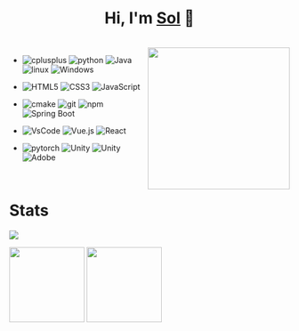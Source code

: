 <h1 align="center">Hi, I'm <a href="https://github.com/solmp">Sol</a> 👋</h1>

<!-- #  My Tech Stack -->

<br/>
<!-- <a href="https://github.com/solmp"><img src="https://cdn.jsdelivr.net/gh/solmp/imgurl/icon/202110171435495.gif" align="right" height="180"/></a> -->
<a href="https://github.com/solmp"><img src="https://media.giphy.com/media/SWoSkN6DxTszqIKEqv/giphy.gif" align="right" height="255"/></a>

- <img alt="cplusplus" src="https://img.shields.io/badge/C%2B%2B-00599C?style=flat-square&logo=c%2B%2B&logoColor=white" >
  <img alt="python" src="https://img.shields.io/badge/Python-3776AB?style=flat-square&logo=python&logoColor=white" >
  <img alt="Java" src="https://img.shields.io/badge/Java-cc0000?style=flat-square&logo=Java&logoColor=white" >
  <img alt="linux" src="https://img.shields.io/badge/Linux-FCC624?style=flat-square&logo=linux&logoColor=black" >
  <img alt="Windows" src="https://img.shields.io/badge/Windows-blue.svg?style=flat-square&logo=windows&logoColor=white">
  
- ![HTML5](https://img.shields.io/badge/-HTML5-%23E44D27?style=flat-square&logo=html5&logoColor=ffffff)
  ![CSS3](https://img.shields.io/badge/-CSS3-%231572B6?style=flat-square&logo=css3)
  ![JavaScript](https://img.shields.io/badge/-JavaScript-%23F7DF1C?style=flat-square&logo=javascript&logoColor=000000&labelColor=%23F7DF1C&color=%23FFCE5A)
  
- <img alt="cmake" src="https://img.shields.io/badge/CMake-blue?style=flat-square&logo=cmake&logoColor=white" >
  <img alt="git" src="https://img.shields.io/badge/Git-F05032?style=flat-square&logo=git&logoColor=white" >
  <img alt="npm" src="https://img.shields.io/badge/-NPM-CB3837?style=flat-square&logo=npm&logoColor=white" />
  <img alt="Spring Boot" src="https://img.shields.io/badge/Spring Boot-ccecec?style=flat-square&logo=Spring Boot&logoColor=##6DB33F" >
  
- ![VsCode](https://img.shields.io/badge/Editor-VSCode-blue?style=flat-square&logo=visual-studio-code&logoColor=white)
  ![Vue.js](https://img.shields.io/badge/-Vue.js-%232c3e50?style=flat-square&logo=Vue.js)
  ![React](https://img.shields.io/badge/-React-%23282C34?style=flat-square&logo=react)
  
- <img alt="pytorch" src="https://img.shields.io/badge/PyTorch-EE4C2C?style=flat-square&logo=PyTorch&logoColor=white" >
  <img alt="Unity" src="https://img.shields.io/badge/Unity-000000?style=flat-square&logo=Unity&logoColor=#FFFFFF" >
  <img alt="Unity" src="https://img.shields.io/badge/Unreal%20Engine-0E1128?style=flat-square&logo=Unreal%20Engine&logoColor=#0E1128" >
  <img alt="Adobe" src="https://img.shields.io/badge/Adobe-FF0000?style=flat-square&logo=Adobe&logoColor=#FF0000" >
<br/>

# Stats 

[![](https://visitor-badge.laobi.icu/badge?page_id=solmp.solmp)](https://visitor-badge.laobi.icu/badge?page_id=solmp.solmp)
<p align="left">
  <img align="" height="135px" src="https://github-readme-stats-solmp.vercel.app/api?username=solmp&hide_title=true&hide_border=true&show_icons=true&include_all_commits=true&line_height=21&bg_color=0,EC6C6C,FFD479,FFFC79,73FA79&theme=graywhite&locale=cn" />
  <img align="" height="135px" src="https://github-readme-stats-solmp.vercel.app/api/top-langs/?username=solmp&hide_title=true&hide_border=true&layout=compact&bg_color=0,73FA79,73FDFF,D783FF&theme=graywhite&locale=cn" />
</p>

<!-- <p align="left">
<img alt="solmp's github stats" height='230' src="https://github-readme-stats-solmp.vercel.app/api?username=solmp&show_icons=true&include_all_commits=true">
<img alt="solmp's github stats" height='230' src="https://github-readme-stats-solmp.vercel.app/api/top-langs/?username=solmp">
</p> -->
